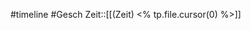 #timeline #Gesch
Zeit::[[(Zeit) <% tp.file.cursor(0) %>]]
<span class='ob-timelines' data-date='<% tp.file.cursor(2) %>-01-01-00' data-end='<% tp.file.cursor(3) %>-01-01-00' data-type='range' data-class='geschi'></span>
